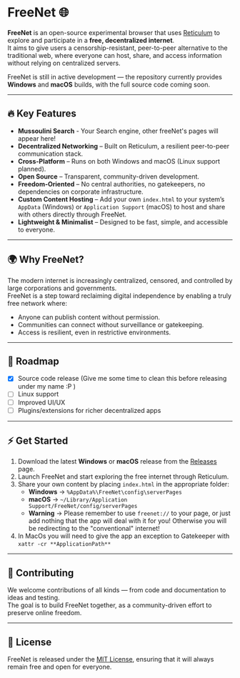 # FreeNet 🌐

**FreeNet** is an open-source experimental browser that uses [Reticulum](https://github.com/markqvist/Reticulum) to explore and participate in a **free, decentralized internet**.  
It aims to give users a censorship-resistant, peer-to-peer alternative to the traditional web, where everyone can host, share, and access information without relying on centralized servers.

FreeNet is still in active development — the repository currently provides **Windows** and **macOS** builds, with the full source code coming soon.

---

## 🔥 Key Features

- **Mussoulini Search** - Your Search engine, other freeNet's pages will appear here!
- **Decentralized Networking** – Built on Reticulum, a resilient peer-to-peer communication stack.  
- **Cross-Platform** – Runs on both Windows and macOS (Linux support planned).  
- **Open Source** – Transparent, community-driven development.  
- **Freedom-Oriented** – No central authorities, no gatekeepers, no dependencies on corporate infrastructure.  
- **Custom Content Hosting** – Add your own `index.html` to your system’s `AppData` (Windows) or `Application Support` (macOS) to host and share with others directly through FreeNet.  
- **Lightweight & Minimalist** – Designed to be fast, simple, and accessible to everyone.

---

## 🌍 Why FreeNet?

The modern internet is increasingly centralized, censored, and controlled by large corporations and governments.  
FreeNet is a step toward reclaiming digital independence by enabling a truly free network where:

- Anyone can publish content without permission.  
- Communities can connect without surveillance or gatekeeping.  
- Access is resilient, even in restrictive environments.  

---

## 🚧 Roadmap

- [x] Source code release  (Give me some time to clean this before releasing under my name :P )
- [ ] Linux support  
- [ ] Improved UI/UX  
- [ ] Plugins/extensions for richer decentralized apps  

---

## ⚡ Get Started

1. Download the latest **Windows** or **macOS** release from the [Releases](./releases) page.  
2. Launch FreeNet and start exploring the free internet through Reticulum.  
3. Share your own content by placing `index.html` in the appropriate folder:  
   - **Windows** → `%AppData%\FreeNet\config\serverPages`  
   - **macOS** → `~/Library/Application Support/FreeNet/config/serverPages`
   - **Warning** → Please remember to use `freenet://` to your page, or just add nothing that the app will deal with it for you! Otherwise you will be redirecting to the "conventional" internet!
4. In MacOs you will need to give the app an exception to Gatekeeper with `xattr -cr **ApplicationPath**`

---

## 🤝 Contributing

We welcome contributions of all kinds — from code and documentation to ideas and testing.  
The goal is to build FreeNet together, as a community-driven effort to preserve online freedom.  

---

## 📜 License

FreeNet is released under the [MIT License](./LICENSE), ensuring that it will always remain free and open for everyone.  
